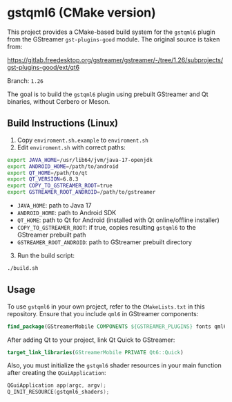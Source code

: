 # gstqml6 (CMake version)

This project provides a CMake-based build system for the `gstqml6` plugin from the GStreamer `gst-plugins-good` module. The original source is taken from:

https://gitlab.freedesktop.org/gstreamer/gstreamer/-/tree/1.26/subprojects/gst-plugins-good/ext/qt6

Branch: `1.26`

The goal is to build the `gstqml6` plugin using prebuilt GStreamer and Qt binaries, without Cerbero or Meson.

## Build Instructions (Linux)

1. Copy `enviroment.sh.example` to `enviroment.sh`
2. Edit `enviroment.sh` with correct paths:

```sh
export JAVA_HOME=/usr/lib64/jvm/java-17-openjdk
export ANDROID_HOME=/path/to/android
export QT_HOME=/path/to/qt
export QT_VERSION=6.8.3
export COPY_TO_GSTREAMER_ROOT=true
export GSTREAMER_ROOT_ANDROID=/path/to/gstreamer
```

- `JAVA_HOME`: path to Java 17
- `ANDROID_HOME`: path to Android SDK
- `QT_HOME`: path to Qt for Android (installed with Qt online/offline installer)
- `COPY_TO_GSTREAMER_ROOT`: if true, copies resulting `gstqml6` to the GStreamer prebuilt path
- `GSTREAMER_ROOT_ANDROID`: path to GStreamer prebuilt directory

3. Run the build script:
```sh
./build.sh
```

## Usage

To use `gstqml6` in your own project, refer to the `CMakeLists.txt` in this repository. Ensure that you include `qml6` in GStreamer components:

```cmake
find_package(GStreamerMobile COMPONENTS ${GSTREAMER_PLUGINS} fonts qml6 REQUIRED)
```

After adding Qt to your project, link Qt Quick to GStreamer:

```cmake
target_link_libraries(GStreamerMobile PRIVATE Qt6::Quick)
```

Also, you must initialize the `gstqml6` shader resources in your main function after creating the `QGuiApplication`:

```cpp
QGuiApplication app(argc, argv);
Q_INIT_RESOURCE(gstqml6_shaders);
```
